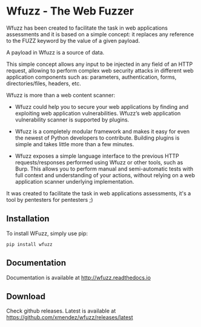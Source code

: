 # Wfuzz - The Web Fuzzer

Wfuzz has been created to facilitate the task in web applications assessments and it is based on a simple concept: it replaces any reference to the FUZZ keyword by the value of a given payload.

A payload in Wfuzz is a source of data.

This simple concept allows any input to be injected in any field of an HTTP request, allowing to perform complex web security attacks in different web application components such as: parameters, authentication, forms, directories/files, headers, etc.

Wfuzz is more than a web content scanner:

* Wfuzz could help you to secure your web applications by finding and exploiting web application vulnerabilities. Wfuzz’s web application vulnerability scanner is supported by plugins.

* Wfuzz is a completely modular framework and makes it easy for even the newest of Python developers to contribute. Building plugins is simple and takes little more than a few minutes.

* Wfuzz exposes a simple language interface to the previous HTTP requests/responses performed using Wfuzz or other tools, such as Burp. This allows you to perform manual and semi-automatic tests with full context and understanding of your actions, without relying on a web application scanner underlying implementation.


It was created to facilitate the task in web applications assessments, it's a tool by pentesters for pentesters ;)

## Installation 

To install WFuzz, simply use pip:

```
pip install wfuzz
```
## Documentation

Documentation is available at http://wfuzz.readthedocs.io

## Download 

Check github releases. Latest is available at https://github.com/xmendez/wfuzz/releases/latest
